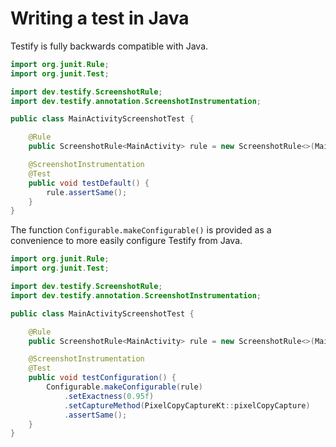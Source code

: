 # Writing a test in Java

Testify is fully backwards compatible with Java.

```java
import org.junit.Rule;
import org.junit.Test;

import dev.testify.ScreenshotRule;
import dev.testify.annotation.ScreenshotInstrumentation;

public class MainActivityScreenshotTest {

    @Rule
    public ScreenshotRule<MainActivity> rule = new ScreenshotRule<>(MainActivity.class);

    @ScreenshotInstrumentation
    @Test
    public void testDefault() {
        rule.assertSame();
    }
}
```

The function `Configurable.makeConfigurable()` is provided as a convenience to more easily configure Testify from Java.

```java
import org.junit.Rule;
import org.junit.Test;

import dev.testify.ScreenshotRule;
import dev.testify.annotation.ScreenshotInstrumentation;

public class MainActivityScreenshotTest {

    @Rule
    public ScreenshotRule<MainActivity> rule = new ScreenshotRule<>(MainActivity.class);

    @ScreenshotInstrumentation
    @Test
    public void testConfiguration() {
        Configurable.makeConfigurable(rule)
            .setExactness(0.95f)
            .setCaptureMethod(PixelCopyCaptureKt::pixelCopyCapture)
            .assertSame();
    }
}
```